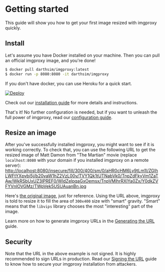 # Getting started

This guide will show you how to get your first image resized with imgproxy quickly.

## Install

Let's assume you have Docker installed on your machine. Then you can pull an official imgproxy image, and you're done!

```bash
$ docker pull darthsim/imgproxy:latest
$ docker run -p 8080:8080 -it darthsim/imgproxy
```

If you don't have docker, you can use Heroku for a quick start.

[![Deploy](https://www.herokucdn.com/deploy/button.svg)](https://heroku.com/deploy?template=https://github.com/DarthSim/imgproxy)

Check out our [installation guide](installation.md) for more details and instructions.

That's it! No further configuration is needed, but if you want to unleash the full power of imgproxy, read our [configuration guide](configuration.md).

## Resize an image

After you've successfully installed imgproxy, you might want to see if it is working correctly. To check that, you can use the following URL to get the resized image of Matt Damon from "The Martian" movie (replace `localhost:8080` with your domain if you installed imgproxy on a remote server):
[http://localhost:8080/insecure/fill/300/400/sm/0/aHR0cHM6Ly9tLm1l/ZGlhLWFtYXpvbi5j/b20vaW1hZ2VzL00v/TVY1Qk1tUTNabVk0/TnpZdFkyVm1ZaTAw/WkRSbUxUZ3lPREF0/WldZelpqaGxOemsx/TnpVMlhrRXlYa0Zx/Y0dkZVFYVnlOVGMz/TWpVek5USUAuanBn.jpg](http://localhost:8080/insecure/fill/300/400/sm/0/aHR0cHM6Ly9tLm1l/ZGlhLWFtYXpvbi5j/b20vaW1hZ2VzL00v/TVY1Qk1tUTNabVk0/TnpZdFkyVm1ZaTAw/WkRSbUxUZ3lPREF0/WldZelpqaGxOemsx/TnpVMlhrRXlYa0Zx/Y0dkZVFYVnlOVGMz/TWpVek5USUAuanBn.jpg)

Here's [the original image](https://m.media-amazon.com/images/M/MV5BMmQ3ZmY4NzYtY2VmYi00ZDRmLTgyODAtZWYzZjhlNzk1NzU2XkEyXkFqcGdeQXVyNTc3MjUzNTI@.jpg), just for reference. Using the URL above, imgproxy is told to resize it to fill the area of `300x400` size with "smart" gravity. "Smart" means that the `libvips` library chooses the most "interesting" part of the image.

Learn more on how to generate imgproxy URLs in the [Generating the URL](generating_the_url_basic.md) guide.

## Security

Note that the URL in the above example is not signed. It is highly recommended to sign URLs in production. Read our [Signing the URL](signing_the_url.md) guide to know how to secure your imgproxy installation from attackers.
